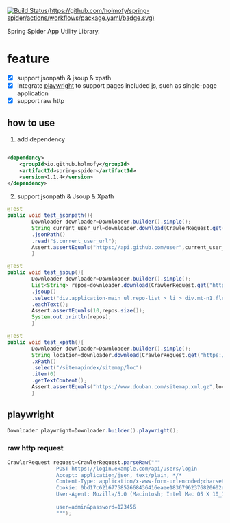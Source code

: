 [![Build Status(https://github.com/holmofy/spring-spider/actions/workflows/package.yaml/badge.svg)](https://github.com/holmofy/spring-spider/actions/workflows/package.yaml/badge.svg)](https://repo1.maven.org/maven2/io/github/holmofy/spring-spider)

Spring Spider App Utility Library.

# feature

* [x] support jsonpath & jsoup & xpath
* [x] Integrate [playwright](https://github.com/microsoft/playwright-java) to support pages included js, such as
  single-page application
* [x] support raw http

## how to use

1. add dependency

```xml

<dependency>
    <groupId>io.github.holmofy</groupId>
    <artifactId>spring-spider</artifactId>
    <version>1.1.4</version>
</dependency>
```

2. support jsonpath & Jsoup & Xpath

```java
@Test
public void test_jsonpath(){
        Downloader downloader=Downloader.builder().simple();
        String current_user_url=downloader.download(CrawlerRequest.get("https://api.github.com/").build())
        .jsonPath()
        .read("$.current_user_url");
        Assert.assertEquals("https://api.github.com/user",current_user_url);
        }

@Test
public void test_jsoup(){
        Downloader downloader=Downloader.builder().simple();
        List<String> repos=downloader.download(CrawlerRequest.get("https://github.com/search?q=spider").build())
        .jsoup()
        .select("div.application-main ul.repo-list > li > div.mt-n1.flex-auto > div.d-flex > div > a")
        .eachText();
        Assert.assertEquals(10,repos.size());
        System.out.println(repos);
        }

@Test
public void test_xpath(){
        Downloader downloader=Downloader.builder().simple();
        String location=downloader.download(CrawlerRequest.get("https://www.douban.com/sitemap_index.xml").build())
        .xPath()
        .select("/sitemapindex/sitemap/loc")
        .item(0)
        .getTextContent();
        Assert.assertEquals("https://www.douban.com/sitemap.xml.gz",location);
        }
```

## playwright

```java
Downloader playwright=Downloader.builder().playwright();
```

### raw http request

```java
CrawlerRequest request=CrawlerRequest.parseRaw("""
                POST https://login.example.com/api/users/login
                Accept: application/json, text/plain, */*
                Content-Type: application/x-www-form-urlencoded;charset=UTF-8
                Cookie: 0bd17c6216775852668436416eaee18367962376820602ec6d9cbff1f07b4c
                User-Agent: Mozilla/5.0 (Macintosh; Intel Mac OS X 10_15_7) AppleWebKit/537.36 (KHTML, like Gecko) Chrome/110.0.0.0 Safari/537.36 Edg/110.0.1587.41
                                
                user=admin&password=123456
                """);
```